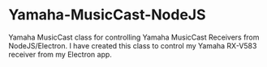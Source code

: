 # Yamaha-MusicCast-NodeJS
Yamaha MusicCast class for controlling Yamaha MusicCast Receivers from NodeJS/Electron.
I have created this class to control my Yamaha RX-V583 receiver from my Electron app.
